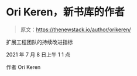 # Ori Keren，新书库的作者

> 原文：<https://thenewstack.io/author/orikeren/>

扩展工程团队的持续改进指标

2021 年 7 月 8 日上午 1 1 点

作者 Ori Keren